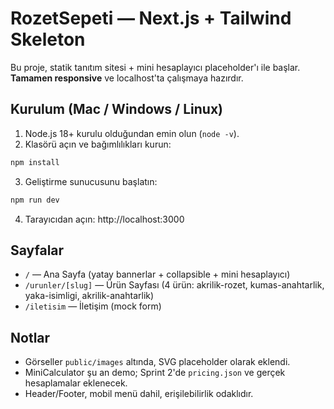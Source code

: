 # RozetSepeti — Next.js + Tailwind Skeleton

Bu proje, statik tanıtım sitesi + mini hesaplayıcı placeholder'ı ile başlar.
**Tamamen responsive** ve localhost'ta çalışmaya hazırdır.

## Kurulum (Mac / Windows / Linux)
1) Node.js 18+ kurulu olduğundan emin olun (`node -v`).
2) Klasörü açın ve bağımlılıkları kurun:
```bash
npm install
```
3) Geliştirme sunucusunu başlatın:
```bash
npm run dev
```
4) Tarayıcıdan açın: http://localhost:3000

## Sayfalar
- `/` — Ana Sayfa (yatay bannerlar + collapsible + mini hesaplayıcı)
- `/urunler/[slug]` — Ürün Sayfası (4 ürün: akrilik-rozet, kumas-anahtarlik, yaka-isimligi, akrilik-anahtarlik)
- `/iletisim` — İletişim (mock form)

## Notlar
- Görseller `public/images` altında, SVG placeholder olarak eklendi.
- MiniCalculator şu an demo; Sprint 2'de `pricing.json` ve gerçek hesaplamalar eklenecek.
- Header/Footer, mobil menü dahil, erişilebilirlik odaklıdır.
